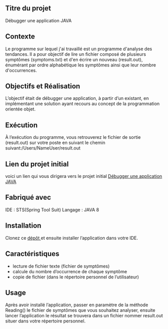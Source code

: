 ## Titre du projet
Débugger une application JAVA

## Contexte
Le programme sur lequel j'ai travaillé est un programme d'analyse des tendances. Il a pour objectif de lire un fichier composé de plusieurs symptômes (symptoms.txt) et d'en écrire un nouveau (result.out), énumérant par ordre alphabétique les symptômes ainsi que leur nombre d'occurrences.

## Objectifs et Réalisation
L’objectif était de débugger une application, à partir d’un existant, en implémentant une solution ayant recours au concept de la programmation orientée objet.

## Exécution
À l’exécution du programme, vous retrouverez le fichier de sortie (result.out) sur votre poste en suivant le chemin suivant:/Users/NameUser/result.out

## Lien du projet initial
voici un lien qui vous dirigera vers le projet initial [ Débugger une application JAVA ](https://github.com/OpenClassrooms-Student-Center/Project_DA_Java_EN_Come_to_the_Rescue_of_a_Java_Application/tree/master/Project02Eclipse)

## Fabriqué avec
IDE : STS(Spring Tool Suit)
Langage : JAVA 8

## Installation
Clonez ce [ dépôt ](https://github.com/Dimitri-prog/Projet_P2) et ensuite installer l’application dans votre IDE.

## Caractéristiques
* lecture de fichier texte (fichier de symptômes) 
* calcule du nombre d’occurrence de chaque symptôme
* copie de fichier (dans le répertoire personnel de l’utilisateur)
   
## Usage
Après avoir installé l’application, passer en paramètre de la méthode Reading() le fichier de symptômes que vous souhaitez analyser, ensuite lancer l’application le résultat se trouvera dans un fichier nommer result.out situer dans votre répertoire personnel.